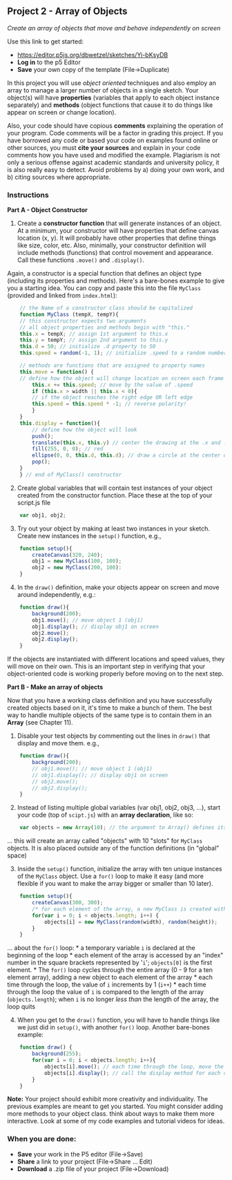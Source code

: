 <link href="../markdown.css" rel="stylesheet"></link> 

## Project 2 - Array of Objects
*Create an array of objects that move and behave independently on screen*

Use this link to get started:
* https://editor.p5js.org/dbwetzel/sketches/Yi-bKsyDB
* **Log in** to the p5 Editor
* **Save** your own copy of the template (File->Duplicate)

In this project you will use *object oriented* techniques and also employ an array to manage a larger number of objects in a single sketch. Your object(s) will have **properties** (variables that apply to each object instance separately) and **methods** (object functions that cause it to do things like appear on screen or change location).

Also, your code should have copious **comments** explaining the operation of your program. Code comments will be a factor in grading this project. If you have borrowed any code or based your code on examples found online or other sources, you must **cite your sources** and explain in your code comments how you have used and modified the example. Plagiarism is not only a serious offense against academic standards and university policy, it is also really easy to detect. Avoid problems by a) doing your own work, and b) citing sources where appropriate.

### Instructions

**Part A - Object Constructor**

1. Create a **constructor function** that will generate instances of an object. At a minimum, your constructor will have properties that define canvas location (x, y). It will probably have other properties that define things like size, color, etc. Also, minimally, your constructor definition will include methods (functions) that control movement and appearance. Call these functions `.move()` and `.display()`.

Again, a constructor is a special function that defines an object type (including its properties and methods). Here's a bare-bones example to give you a starting idea. You can copy and paste this into the file `MyClass` (provided and linked from `index.html`):

```javascript
    // the Name of a constructor class should be capitalized
    function MyClass (tempX, tempY){ 
    // this constructor expects two arguments
    // all object properties and methods begin with "this."
    this.x = tempX; // assign 1st argument to this.x 
    this.y = tempY; // assign 2nd argument to this.y
    this.d = 50; // initialize .d property to 50
    this.speed = random(-1, 1); // initialize .speed to a random number between 1 and -1

    // methods are functions that are assigned to property names
    this.move = function() {
    // define how the object will change location on screen each frame
        this.x += this.speed; // move by the value of .speed
        if (this.x > width || this.x < 0){
        // if the object reaches the right edge OR left edge
        this.speed = this.speed * -1; // reverse polarity!
        }
    }
    this.display = function(){ 
        // define how the object will look
        push();
        translate(this.x, this.y) // center the drawing at the .x and .y properties of the object
        fill(255, 0, 0); // red
        ellipse(0, 0, this.d, this.d); // draw a circle at the center of the object image
        pop();
    }
    } // end of MyClass() constructor
```

2. Create global variables that will contain test instances of your object created from the constructor function. Place these at the top of your script.js file

```javascript
    var obj1, obj2;
```

3. Try out your object by making at least two instances in your sketch. Create new instances in the `setup()` function, e.g.,
```javascript
    function setup(){
        createCanvas(320, 240);
        obj1 = new MyClass(100, 100);
        obj2 = new MyClass(200, 100):
    }
```
4. In the `draw()` definition, make your objects appear on screen and move around independently, e.g.:
```javascript
    function draw(){
        background(200);
        obj1.move(); // move object 1 (obj1)
        obj1.display(); // display obj1 on screen
        obj2.move();
        obj2.display();
    }
```
If the objects are instantiated with different locations and speed values, they will move on their own. This is an important step in verifying that your object-oriented code is working properly before moving on to the next step.

**Part B - Make an array of objects**

Now that you have a working class definition and you have successfully created objects based on it, it's time to make a bunch of them. The best way to handle multiple objects of the same type is to contain them in an **Array** (see Chapter 11).

1. Disable your test objects by commenting out the lines in `draw()` that display and move them. e.g.,
```javascript
    function draw(){
        background(200);
        // obj1.move(); // move object 1 (obj1)
        // obj1.display(); // display obj1 on screen
        // obj2.move();
        // obj2.display();
    }
```

2. Instead of listing multiple global variables (var obj1, obj2, obj3, ...), start your code (top of `scipt.js`) with an **array declaration**, like so:
```javascript
    var objects = new Array(10); // the argument to Array() defines its size
```
... this will create an array called "objects" with 10 "slots" for `MyClass` objects. It is also placed *outside* any of the function definitions (in "global" space)

3. Inside the `setup()` function, initialize the array with ten unique instances of the `MyClass` object. Use a `for()` loop to make it easy (and more flexible if you want to make the array bigger or smaller than 10 later).
```javascript
    function setup(){
        createCanvas(300, 300);
        /* for each element of the array, a new MyClass is created with a random location on the canvas */
        for(var i = 0; i < objects.length; i++) {
            objects[i] = new MyClass(random(width), random(height));
        }
    }
```
... about the `for()` loop: 
    * a temporary variable `i` is declared at the beginning of the loop
    * each element of the array is accessed by an "index" number in the square brackets represented by '`i`'; `objects[0]` is the first element. 
    * The `for()` loop cycles through the entire array (0 - 9 for a ten element array), adding a new object to each element of the array
    * each time through the loop, the value of `i` increments by 1 (`i++`)
    * each time through the loop the value of `i` is compared to the length of the array (`objects.length`); when `i` is no longer *less than* the length of the array, the loop quits

4. When you get to the `draw()` function, you will have to handle things like we just did in `setup()`, with another `for()` loop. Another bare-bones example:
```javascript
    function draw() {
        background(255);
        for(var i = 0; i < objects.length; i++){
            objects[i].move(); // each time through the loop, move the next object in the array
            objects[i].display(); // call the display method for each object (0 - 9)
        }
    }
```
**Note:**
Your project should exhibit more creativity and individuality. The previous examples are meant to get you started. You might consider adding more methods to your object class. think about ways to make them more interactive. Look at some of my code examples and tutorial videos for ideas.

### When you are done:
* **Save** your work in the P5 editor (File->Save)
* **Share** a link to your project (File->Share ... Edit)
* **Download** a .zip file of your project (File->Download)
